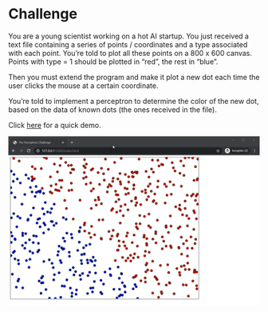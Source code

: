 # Challenge

You are a young scientist working on a hot AI startup.
You just received a text file containing a series of points / coordinates and a type associated with each point.
You’re told to plot all these points on a 800 x 600 canvas. Points with type = 1 should be plotted in “red”, the rest in “blue”.

Then you must extend the program and make it plot a new dot each time the user clicks the mouse at a certain coordinate.

You’re told to implement a perceptron to determine the color of the new dot, based on the data of known dots (the ones received in the file).

Click [here](https://jsfiddle.net/mariuspopovici/k9o2v1rw/3/) for a quick demo.

![alt text](/img/fCzO1db3wu.gif 'Title')
